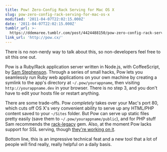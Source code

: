 ```yaml
---
title: Pow! Zero-Config Rack Serving for Mac OS X
slug: pow-zero-config-rack-serving-for-mac-os-x
modified: '2011-04-07T22:02:15.000Z'
date: '2011-04-07T22:02:15.000Z'
tumblr_url: >-
  https://ddemaree.tumblr.com/post/4424488150/pow-zero-config-rack-serving-for-mac-os-x
link_url: 'http://pow.cx/'
---
```

There is no non-nerdy way to talk about this, so non-developers feel free to sit this one out.

Pow is a Ruby/Rack application server written in Node.js, with CoffeeScript, by [Sam Stephenson](http://twitter.com/sstephenson). Through a series of small hacks, Pow lets you seamlessly run Ruby web applications on your own machine by creating a symlink to the app's directory at `~/.pow/yourappname`, then visiting `http://yourappname.dev` in your browser. There is no step 3, and you don't have to edit your hosts file or restart anything.

There are some trade-offs. Pow _completely_ takes over your Mac's port 80, which cuts off OS X's very convenient ability to serve up any HTML/PHP content saved to your `~/Sites` folder. But Pow can serve up static files pretty easily (save them to `~/.pow/yourappname/public`), and for PHP stuff Sam recommends the [rack-legacy](https://github.com/eric1234/rack-legacy) gem. Also, at the moment Pow lacks support for SSL serving, though [they're working on it](https://github.com/37signals/pow/issues/#issue/5).

Bottom line, this is an impressive technical feat and a new tool that a lot of people will find really, really helpful on a daily basis.
